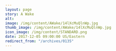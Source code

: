 ```yaml
---
layout: page
story: A Wake
alt:
image: /img/content/AWake/14lXcMuQlnWp.jpg
thumb_image: /img/content/AWake/14lXcMuQlnWp.jpg
icon_image: /img/content/STANDARD.png
date: 2017-12-05 09:00:00 US/Eastern
redirect_from: "/archives/0135"
---
```

